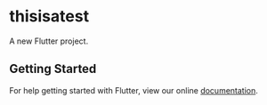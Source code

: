 # thisisatest

A new Flutter project.

## Getting Started

For help getting started with Flutter, view our online
[documentation](https://flutter.io/).
